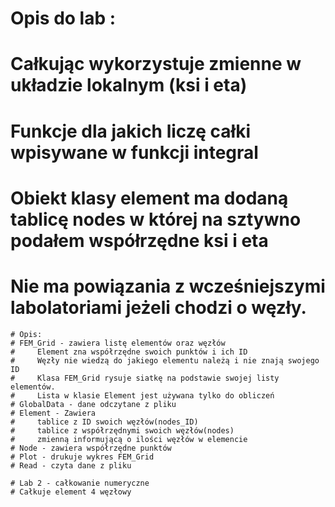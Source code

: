 # Opis do lab :
# Całkując wykorzystuje zmienne w układzie lokalnym (ksi i eta)
# Funkcje dla jakich liczę całki wpisywane w funkcji integral
# Obiekt klasy element ma dodaną tablicę nodes w której na sztywno podałem współrzędne ksi i eta
# Nie ma powiązania z wcześniejszymi labolatoriami jeżeli chodzi o węzły.


    # Opis:
    # FEM_Grid - zawiera listę elementów oraz węzłów
    #     Element zna współrzędne swoich punktów i ich ID
    #     Węzły nie wiedzą do jakiego elementu należą i nie znają swojego ID
    #     Klasa FEM_Grid rysuje siatkę na podstawie swojej listy elementów.
    #     Lista w klasie Element jest używana tylko do obliczeń
    # GlobalData - dane odczytane z pliku
    # Element - Zawiera
    #     tablice z ID swoich węzłów(nodes_ID)
    #     tablice z współrzędnymi swoich węzłów(nodes)
    #     zmienną informującą o ilości węzłów w elemencie
    # Node - zawiera współrzędne punktów
    # Plot - drukuje wykres FEM_Grid
    # Read - czyta dane z pliku

    # Lab 2 - całkowanie numeryczne
    # Całkuje element 4 węzłowy